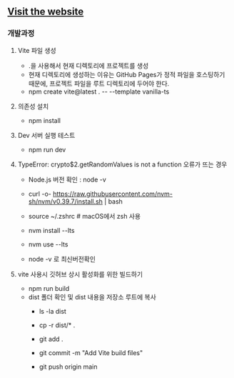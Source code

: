 ## [Visit the website](https://ellison98.github.io/)




### 개발과정

1. Vite 파일 생성
    - .을 사용해서 현재 디렉토리에 프로젝트를 생성
    - 현재 디렉토리에 생성하는 이유는 GitHub Pages가 정적 파일을 호스팅하기 때문에, 프로젝트 파일을 루트 디렉토리에 두어야 한다.
    - npm create vite@latest . -- --template vanilla-ts

2. 의존성 설치
    - npm install

3. Dev 서버 실행 테스트
    - npm run dev

4. TypeError: crypto$2.getRandomValues is not a function 오류가 뜨는 경우
    - Node.js 버전 확인 : node -v
    - curl -o- https://raw.githubusercontent.com/nvm-sh/nvm/v0.39.7/install.sh | bash
    - source ~/.zshrc  # macOS에서 zsh 사용
    - nvm install --lts
    - nvm use --lts

    - node -v 로 최신버전확인

5. vite 사용시 깃허브 상시 활성화를 위한 빌드하기
    - npm run build
    
    * dist 폴더 확인 및 dist 내용을 저장소 루트에 복사
        - ls -la dist

        - cp -r dist/* .
        - git add .
        - git commit -m "Add Vite build files"
        - git push origin main